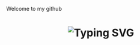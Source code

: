 Welcome to my github
<div align="center">
    <h1>
        <img src="https://readme-typing-svg.herokuapp.com?font=Ubuntu&size=30&duration=3500&pause=50&random=false&width=435&lines=Hey..+I'm+Mouadh;Welcome+To..;..My+Github.." alt="Typing SVG"/>
    </h1>
</div>
